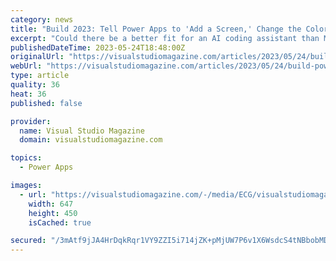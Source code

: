 ```yaml
---
category: news
title: "Build 2023: Tell Power Apps to 'Add a Screen,' Change the Color' and More"
excerpt: "Could there be a better fit for an AI coding assistant than Microsoft's low-code Power Apps? The low code/no code movement was designed from the start to democratize software development, helping \"ordinary business users\" create their own business apps via ..."
publishedDateTime: 2023-05-24T18:48:00Z
originalUrl: "https://visualstudiomagazine.com/articles/2023/05/24/build-power-apps.aspx"
webUrl: "https://visualstudiomagazine.com/articles/2023/05/24/build-power-apps.aspx"
type: article
quality: 36
heat: 36
published: false

provider:
  name: Visual Studio Magazine
  domain: visualstudiomagazine.com

topics:
  - Power Apps

images:
  - url: "https://visualstudiomagazine.com/-/media/ECG/visualstudiomagazine/Images/introimages/ai_power.jpg"
    width: 647
    height: 450
    isCached: true

secured: "/3mAtf9jJA4HrDqkRqr1VY9ZZI5i714jZK+pMjUW7P6v1X6WsdcS4tNBbobMD7+DAnHmt2bA8ZiCVOGr7A5tzh6zDVZyZwsMOfaT4OSw4E5vV/uK8v3njs0Lr8oq8Dr9jTMtqOVDXCCQysFMNUcitPRqLPsVQ7pM76pukBqUUYghGvdcPKG8QspdO5lHUh5Iis/+l3DUlFZt7u12+lmjTnxFWpjfAdqDjDsQBMK06E079LV5K4a+CGPUt93vsZbEM2MFbbUN2rIC7MC1aEH8jHgZdoUUllzNGZqeoMJ9r6/V+Wt/Eyeg8mtYThDLsdgplzac/d8hEM2LC7I+pxPesv4wpkTYAnP5VXxoGWV3XU8=;Dhj3rG0g6i81H2TyyDR8BA=="
---
```


